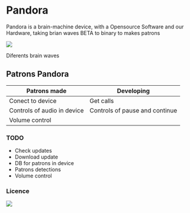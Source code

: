 # Pandora

Pandora is a brain-machine device, with a Opensource Software and our Hardware, taking brian waves BETA to binary to makes patrons

<img src="https://ars.els-cdn.com/content/image/3-s2.0-B9780128044902000026-f02-01-9780128044902.jpg">

<dl>
  <dt>Diferents brain waves</dt>

</dl>




## Patrons Pandora

| Patrons made  | Developing    |
| ------------- | ------------- |
| Conect to device  | Get calls |
| Controls of audio in device  | Controls of pause and continue  |
| Volume control | | Chromecats control  |

### TODO

* Check updates
* Download update
* DB for patrons in device
* Patrons detections
* Volume control

### Licence 

<img src="http://seawisphunter.com/minibuffer/api/MIT-License-transparent.png">
